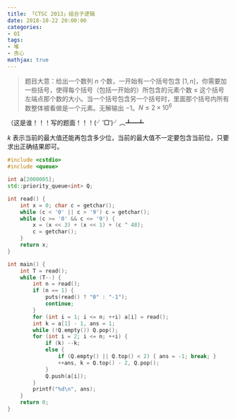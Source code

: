 ```yaml
---
title: 「CTSC 2013」组合子逻辑
date: 2018-10-22 20:00:00
categories:
- OI
tags:
- 堆
- 贪心
mathjax: true
---
```


> 题目大意：给出一个数列 $n$ 个数，一开始有一个括号包含 $[1,n]$，你需要加一些括号，使得每个括号（包括一开始的）所包含的元素个数 $\leq$ 这个括号左端点那个数的大小。当一个括号包含另一个括号时，里面那个括号内所有数整体被看做是一个元素。无解输出 $-1$。$N\leq 2\times 10^6$

（这是谁！！！写的题面！！！(╯‵□′)╯︵┻━┻

$k$ 表示当前的最大值还能再包含多少位，当前的最大值不一定要包含当前位，只要求出正确结果即可。

```c++
#include <cstdio>
#include <queue>

int a[2000005];
std::priority_queue<int> Q;

int read() {
	int x = 0; char c = getchar();
	while (c < '0' || c > '9') c = getchar();
	while (c >= '0' && c <= '9') {
		x = (x << 3) + (x << 1) + (c ^ 48);
		c = getchar();
	}
	return x;
}

int main() {
	int T = read();
	while (T--) {
		int n = read();
		if (n == 1) {
			puts(read() ? "0" : "-1");
			continue;
		}
		for (int i = 1; i <= n; ++i) a[i] = read();
		int k = a[1] - 1, ans = 1;
		while (!Q.empty()) Q.pop();
		for (int i = 2; i <= n; ++i) {
			if (k) --k;
			else {
				if (Q.empty() || Q.top() < 2) { ans = -1; break; }
				++ans, k = Q.top() - 2, Q.pop();
			}
			Q.push(a[i]);
		}
		printf("%d\n", ans);
	}
	return 0;
}
```
